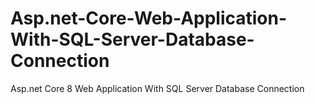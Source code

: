 # Asp.net-Core-Web-Application-With-SQL-Server-Database-Connection
Asp.net Core 8 Web Application With SQL Server Database Connection
